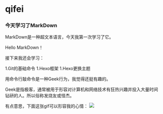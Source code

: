 # qifei
### 今天学习了MarkDown
MarkDown是一种超文本语言，今天我第一次学习了它。

Hello MarkDown！

接下来我还会学习：

1.Git的基础命令
1.Hexo框架
1.Hexo更换主题

用命令行敲命令是一种Geek行为，我觉得还挺有趣的。

Geek是指极客，通常被用于形容对计算机和网络技术有狂热兴趣并投入大量时间钻研的人。所以俗称发烧友或怪杰。

有点意思，下面这张gif可以形容我的心情：
![](https://qgt-style.oss-cn-hangzhou.aliyuncs.com/newcoursep4/g1/g1-2-2/tenor.gif)
